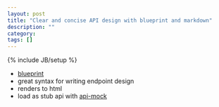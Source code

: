 ```yaml
---
layout: post
title: "Clear and concise API design with blueprint and markdown"
description: ""
category: 
tags: []
---
```

{% include JB/setup %}

- [blueprint](https://apiblueprint.org/)
- great syntax for writing endpoint design
- renders to html
- load as stub api with [api-mock](https://github.com/localmed/api-mock)
